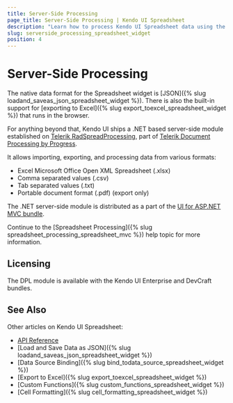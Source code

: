 ```yaml
---
title: Server-Side Processing
page_title: Server-Side Processing | Kendo UI Spreadsheet
description: "Learn how to process Kendo UI Spreadsheet data using the Telerik Document Processing library."
slug: serverside_processing_spreadsheet_widget
position: 4
---
```


# Server-Side Processing

The native data format for the Spreadsheet widget is [JSON]({% slug loadand_saveas_json_spreadsheet_widget %}). There is also the built-in support for [exporting to Excel]({% slug export_toexcel_spreadsheet_widget %}) that runs in the browser.

For anything beyond that, Kendo UI ships a .NET based server-side module established on [Telerik RadSpreadProcessing](http://docs.telerik.com/devtools/document-processing/libraries/radspreadprocessing/overview), part of [Telerik Document Processing by Progress](http://docs.telerik.com/devtools/document-processing/introduction).

It allows importing, exporting, and processing data from various formats:

* Excel Microsoft Office Open XML Spreadsheet (.xlsx)
* Comma separated values (.csv)
* Tab separated values (.txt)
* Portable document format (.pdf) (export only)

The .NET server-side module is distributed as a part of the [UI for ASP.NET MVC bundle](/aspnet-mvc/introduction).

Continue to the [Spreadsheet Processing]({% slug spreadsheet_processing_spreadsheet_mvc %}) help topic for more information.

## Licensing

The DPL module is available with the Kendo UI Enterprise and DevCraft bundles.

## See Also

Other articles on Kendo UI Spreadsheet:

* [API Reference](/api/javascript/ui/spreadsheet)
* [Load and Save Data as JSON]({% slug loadand_saveas_json_spreadsheet_widget %})
* [Data Source Binding]({% slug bind_todata_source_spreadsheet_widget %})
* [Export to Excel]({% slug export_toexcel_spreadsheet_widget %})
* [Custom Functions]({% slug custom_functions_spreadsheet_widget %})
* [Cell Formatting]({% slug cell_formatting_spreadsheet_widget %})
